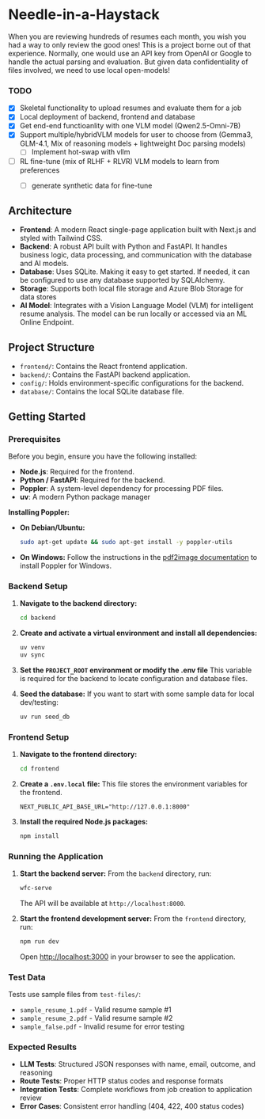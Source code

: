 # Needle-in-a-Haystack 

When you are reviewing hundreds of resumes each month, you wish you had a way to only review the good ones! This is a project borne out of that experience. Normally, one would use an API key from OpenAI or Google to handle the actual parsing and evaluation. But given data confidentiality of files involved, we need to use local open-models!

### TODO
- [x] Skeletal functionality to upload resumes and evaluate them for a job
- [x] Local deployment of backend, frontend and database
- [x] Get end-end functioanlity with one VLM model (Qwen2.5-Omni-7B)
- [x] Support multiple/hybridVLM models for user to choose from (Gemma3, GLM-4.1, Mix of reasoning models + lightweight Doc parsing models)
  - [ ] Implement hot-swap with vllm 
- [ ] RL fine-tune (mix of RLHF + RLVR) VLM models to learn from preferences
    - [ ] generate synthetic data for fine-tune


## Architecture

- **Frontend**: A modern React single-page application built with Next.js and styled with Tailwind CSS. 
- **Backend**: A robust API built with Python and FastAPI. It handles business logic, data processing, and communication with the database and AI models.
- **Database**: Uses SQLite. Making it easy to get started. If needed, it can be configured to use any database supported by SQLAlchemy.
- **Storage**: Supports both local file storage and Azure Blob Storage for data stores
- **AI Model**: Integrates with a Vision Language Model (VLM) for intelligent resume analysis. The model can be run locally or accessed via an ML Online Endpoint.

## Project Structure

- `frontend/`: Contains the React frontend application.
- `backend/`: Contains the FastAPI backend application.
- `config/`: Holds environment-specific configurations for the backend.
- `database/`: Contains the local SQLite database file.

## Getting Started

### Prerequisites

Before you begin, ensure you have the following installed:

- **Node.js**: Required for the frontend.
- **Python / FastAPI**: Required for the backend.
- **Poppler**: A system-level dependency for processing PDF files.
- **uv**: A modern Python package manager 

**Installing Poppler:**
- **On Debian/Ubuntu:**
  ```bash
  sudo apt-get update && sudo apt-get install -y poppler-utils
  ```
- **On Windows:**
  Follow the instructions in the [pdf2image documentation](https://pypi.org/project/pdf2image/) to install Poppler for Windows.

### Backend Setup

1.  **Navigate to the backend directory:**
    ```bash
    cd backend
    ```

2.  **Create and activate a virtual environment and install all dependencies:**
    ```bash
    uv venv
    uv sync
    ```

3.  **Set the `PROJECT_ROOT` environment or modify the .env file**
    This variable is required for the backend to locate configuration and database files.

4.  **Seed the database:**
    If you want to start with some sample data for local dev/testing:
    ```bash
    uv run seed_db
    ```

### Frontend Setup

1.  **Navigate to the frontend directory:**
    ```bash
    cd frontend
    ```

2.  **Create a `.env.local` file:**
    This file stores the environment variables for the frontend.
    ```
    NEXT_PUBLIC_API_BASE_URL="http://127.0.0.1:8000"
    ```

3.  **Install the required Node.js packages:**
    ```bash
    npm install
    ```

### Running the Application

1.  **Start the backend server:**
    From the `backend` directory, run:
    ```bash
    wfc-serve
    ```
    The API will be available at `http://localhost:8000`.

2.  **Start the frontend development server:**
    From the `frontend` directory, run:
    ```bash
    npm run dev
    ```
    Open [http://localhost:3000](http://localhost:3000) in your browser to see the application.

### Test Data
Tests use sample files from `test-files/`:
- `sample_resume_1.pdf` - Valid resume sample #1
- `sample_resume_2.pdf` - Valid resume sample #2
- `sample_false.pdf` - Invalid resume for error testing

### Expected Results
- **LLM Tests**: Structured JSON responses with name, email, outcome, and reasoning
- **Route Tests**: Proper HTTP status codes and response formats
- **Integration Tests**: Complete workflows from job creation to application review
- **Error Cases**: Consistent error handling (404, 422, 400 status codes)
